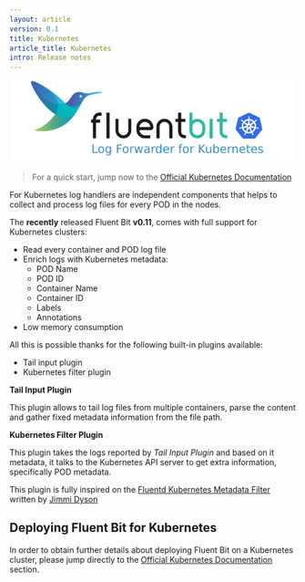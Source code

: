 ```yaml
---
layout: article
version: 0.1
title: Kubernetes
article_title: Kubernetes
intro: Release notes
---
```


![](/assets/img-flb/fluentbit_kubernetes.png)

> For a quick start, jump now to the [Official Kubernetes Documentation](http://fluentbit.io/documentation/0.11/kubernetes/)

For Kubernetes log handlers are independent components that helps to collect and process log files for every POD in the nodes.

The __recently__ released Fluent Bit __v0.11__, comes with full support for Kubernetes clusters:

- Read every container and POD log file
- Enrich logs with Kubernetes metadata:
  - POD Name
  - POD ID
  - Container Name
  - Container ID
  - Labels
  - Annotations
- Low memory consumption

All this is possible thanks for the following built-in plugins available:

- Tail input plugin
- Kubernetes filter plugin

__Tail Input Plugin__

This plugin allows to tail log files from multiple containers, parse the content and gather fixed metadata information from the file path.

__Kubernetes Filter Plugin__

This plugin takes the logs reported by _Tail Input Plugin_ and based on it metadata, it talks to the Kubernetes API server to get extra information, specifically POD metadata.

This plugin is fully inspired on the [Fluentd Kubernetes Metadata Filter](https://github.com/fabric8io/fluent-plugin-kubernetes_metadata_filter) written by [Jimmi Dyson](https://github.com/jimmidyson)

## Deploying Fluent Bit for Kubernetes

In order to obtain further details about deploying Fluent Bit on a Kubernetes cluster,
please jump directly to the [Official Kubernetes Documentation](http://fluentbit.io/documentation/0.11/kubernetes/) section.
